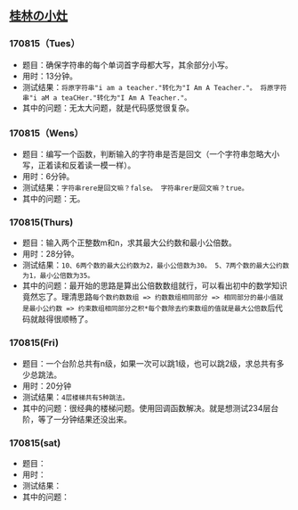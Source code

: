 ## [桂林の小灶](https://shimo.im/doc/3F6fLNREtBgDJj30)
### 170815（Tues）
- 题目：确保字符串的每个单词首字母都大写，其余部分小写。
- 用时：13分钟。
- 测试结果：```将原字符串"i am a teacher."转化为"I Am A Teacher."。
          将原字符串"i aM a teaCHer."转化为"I Am A Teacher."。```
- 其中的问题：无太大问题，就是代码感觉很复杂。
### 170815（Wens）
- 题目：编写一个函数，判断输入的字符串是否是回文（一个字符串忽略大小写，正着读和反着读一模一样）。
- 用时：6分钟。
- 测试结果：```字符串rere是回文嘛？false。
          字符串rer是回文嘛？true。```
- 其中的问题：无。
### 170815(Thurs)
- 题目：输入两个正整数m和n，求其最大公约数和最小公倍数。
- 用时：28分钟。
- 测试结果：```10、6两个数的最大公约数为2，最小公倍数为30。
          5、7两个数的最大公约数为1，最小公倍数为35。```
- 其中的问题：最开始的思路是算出公倍数数组就行，可以看出初中的数学知识竟然忘了。理清思路```每个数约数数组 => 约数数组相同部分 => 相同部分的最小值就是最小公约数 => 约束数组相同部分之积*每个数除去约束数组的值就是最大公倍数```后代码就敲得很顺畅了。
### 170815(Fri)
- 题目：一个台阶总共有n级，如果一次可以跳1级，也可以跳2级，求总共有多少总跳法。
- 用时：20分钟
- 测试结果：```4层楼梯共有5种跳法。```
- 其中的问题：很经典的楼梯问题。使用回调函数解决。就是想测试234层台阶，等了一分钟结果还没出来。
### 170815(sat)
- 题目：
- 用时：
- 测试结果：
- 其中的问题：